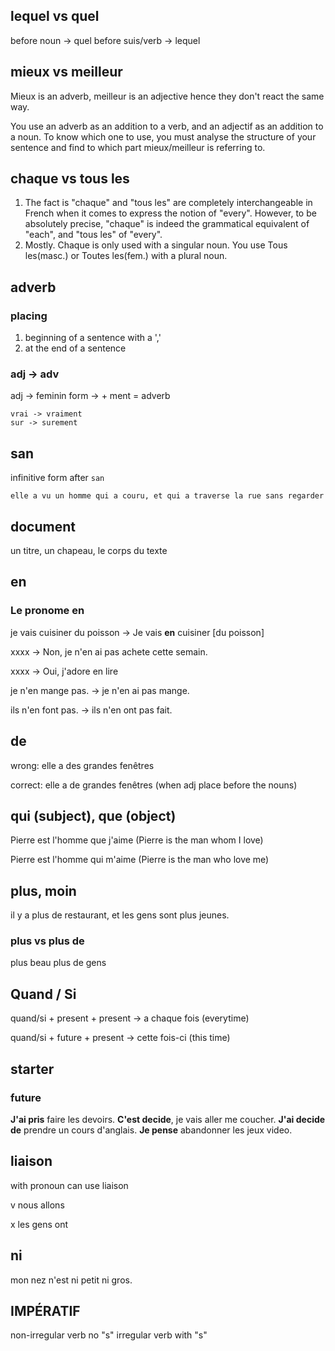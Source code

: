 ## lequel vs quel
before noun -> quel
before suis/verb -> lequel


## mieux vs meilleur

Mieux is an adverb, meilleur is an adjective hence they don't react the same way. 

You use an adverb as an addition to a verb, and an adjectif as an addition to a noun. To know which one to use, you must analyse the structure of your sentence and find to which part mieux/meilleur is referring to.

## chaque vs tous les
1. The fact is "chaque" and "tous les" are completely interchangeable in French when it comes to express the notion of "every". However, to be absolutely precise, "chaque" is indeed the grammatical equivalent of "each", and "tous les" of "every".
2. Mostly. Chaque is only used with a singular noun. You use Tous les(masc.) or Toutes les(fem.) with a plural noun.

## adverb

### placing
1. beginning of a sentence with a ','
2. at the end of a sentence

### adj -> adv
adj -> feminin form -> + ment = adverb
```
vrai -> vraiment
sur -> surement
```

## san
infinitive form after `san`
```
elle a vu un homme qui a couru, et qui a traverse la rue sans regarder
```
## document

un titre, un chapeau, le corps du texte

## en
### Le pronome en
je vais cuisiner du poisson -> Je vais **en** cuisiner [du poisson]

xxxx -> Non, je n'en ai pas achete cette semain.

xxxx -> Oui, j'adore en lire

je n'en mange pas. -> je n'en ai pas mange.

ils n'en font pas. -> ils n'en ont pas fait.

## de

wrong: elle a des grandes fenêtres

correct: elle a de grandes fenêtres (when adj place before the nouns)

## qui (subject), que (object)

Pierre est l'homme que j'aime (Pierre is the man whom I love)

Pierre est l'homme qui m'aime (Pierre is the man who love me)

## plus, moin
il y a plus de restaurant, et les gens sont plus jeunes.

### plus vs plus de
plus beau
plus de gens

## Quand / Si
quand/si + present + present -> a chaque fois (everytime)

quand/si + future + present -> cette fois-ci (this time)

## starter

### future

**J'ai pris** faire les devoirs.
**C'est decide**, je vais aller me coucher.
**J'ai decide de** prendre un cours d'anglais.
**Je pense** abandonner les jeux video.

## liaison
with pronoun can use liaison

v nous allons

x les gens ont 

## ni
mon nez n'est ni petit ni gros.

## IMPÉRATIF
non-irregular verb no "s"
irregular verb with "s"
